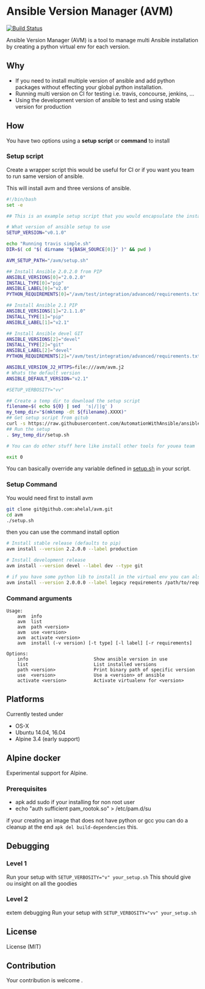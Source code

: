 # Ansible Version Manager (AVM)
[![Build Status](https://travis-ci.org/ahelal/avm.svg?branch=master)](https://travis-ci.org/ahelal/avm)

Ansible Version Manager (AVM) is a tool to manage multi Ansible installation by creating a python virtual env for each version.

## Why

- If you need to install multiple version of ansible and add python packages without effecting your global python installation.
- Running multi version on CI for testing i.e. travis, concourse, jenkins, ...
- Using the development version of ansible to test and using stable version for production

## How

You have two options using a **setup script** or **command** to install

### Setup script
Create a wrapper script this would be useful for CI or if you want you team to run same version of ansible.

This will install avm and three versions of ansible.
```bash
#!/bin/bash
set -e

## This is an example setup script that you would encapsulate the installation

# What version of ansible setup to use
SETUP_VERSION="v0.1.0"

echo "Running travis simple.sh"
DIR=$( cd "$( dirname "${BASH_SOURCE[0]}" )" && pwd )

AVM_SETUP_PATH="/avm/setup.sh"

## Install Ansible 2.0.2.0 from PIP
ANSIBLE_VERSIONS[0]="2.0.2.0"
INSTALL_TYPE[0]="pip"
ANSIBLE_LABEL[0]="v2.0"
PYTHON_REQUIREMENTS[0]="/avm/test/integration/advanced/requirements.txt"

## Install Ansible 2.1 PIP
ANSIBLE_VERSIONS[1]="2.1.1.0"
INSTALL_TYPE[1]="pip"
ANSIBLE_LABEL[1]="v2.1"

## Install Ansible devel GIT
ANSIBLE_VERSIONS[2]="devel"
INSTALL_TYPE[2]="git"
ANSIBLE_LABEL[2]="devel"
PYTHON_REQUIREMENTS[2]="/avm/test/integration/advanced/requirements.txt"

ANSIBLE_VERSION_J2_HTTPS=file:///avm/avm.j2
# Whats the default version
ANSIBLE_DEFAULT_VERSION="v2.1"

#SETUP_VERBOSITY="vv"

## Create a temp dir to download the setup script
filename=$( echo ${0} | sed  's|/||g' )
my_temp_dir="$(mktemp -dt ${filename}.XXXX)"
## Get setup script from gitub
curl -s https://raw.githubusercontent.com/AutomationWithAnsible/ansible-setup/${SETUP_VERSION}/setup.sh -o $my_temp_dir/setup.sh
## Run the setup
. $my_temp_dir/setup.sh

# You can do other stuff here like install other tools for youea team

exit 0
```

You can basically override any variable defined in [setup.sh](https://github.com/AutomationWithAnsible/ansible-setup/blob/master/setup.sh) in your script.

### Setup Command
You would need first to install avm
```bash
git clone git@github.com:ahelal/avm.git
cd avm
./setup.sh
```

then you can use the command install option
```bash
# Install stable release (defaults to pip)
avm install --version 2.2.0.0 --label production

# Install development release
avm install --version devel --label dev --type git

# if you have some python lib to install in the virtual env you can also add python requirements.txt file
avm install --version 2.0.0.0 --label legacy requirements /path/to/requirements.txt
```

### Command arguments
```
Usage:
    avm  info
    avm  list
    avm  path <version>
    avm  use <version>
    avm  activate <version>
    avm  install (-v version) [-t type] [-l label] [-r requirements]

Options:
    info                        Show ansible version in use
    list                        List installed versions
    path <version>              Print binary path of specific version
    use  <version>              Use a <version> of ansible
    activate <version>          Activate virtualenv for <version>
```

## Platforms
Currently tested under
* OS-X
* Ubuntu 14.04, 16.04
* Alpine 3.4 (early support)

## Alpine docker

Experimental support for Alpine.

### Prerequisites
* apk add sudo
if your installing for non root user
* echo "auth       sufficient pam_rootok.so" > /etc/pam.d/su

if your creating an image that does not have python or gcc you can do a cleanup at the end
```apk del build-dependencies``` this.

## Debugging
### Level 1
Run your setup with ```SETUP_VERBOSITY="v" your_setup.sh```
This should give ou insight on all the goodies
### Level 2
extem debugging 
Run your setup with ```SETUP_VERBOSITY="vv" your_setup.sh```

## License
License (MIT)

## Contribution
Your contribution is welcome .
